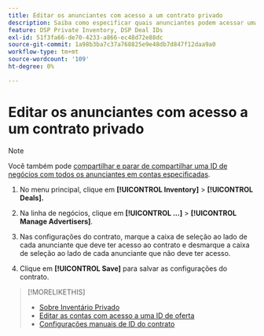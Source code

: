 ```yaml
---
title: Editar os anunciantes com acesso a um contrato privado
description: Saiba como especificar quais anunciantes podem acessar uma oferta privada.
feature: DSP Private Inventory, DSP Deal IDs
exl-id: 51f3fa66-de70-4233-a866-ec48d72e88dc
source-git-commit: 1a98b3ba7c37a768825e9e48db7d847f12daa9a0
workflow-type: tm+mt
source-wordcount: '109'
ht-degree: 0%

---
```


# Editar os anunciantes com acesso a um contrato privado

>[!NOTE]
>
>Você também pode [compartilhar e parar de compartilhar uma ID de negócios com todos os anunciantes em contas especificadas](deal-id-share.md).

1. No menu principal, clique em **[!UICONTROL Inventory]** > **[!UICONTROL Deals].**

1. Na linha de negócios, clique em **[!UICONTROL ...]** > **[!UICONTROL Manage Advertisers]**.

1. Nas configurações do contrato, marque a caixa de seleção ao lado de cada anunciante que deve ter acesso ao contrato e desmarque a caixa de seleção ao lado de cada anunciante que não deve ter acesso.

1. Clique em **[!UICONTROL Save]** para salvar as configurações do contrato.

>[!MORELIKETHIS]
>* [Sobre Inventário Privado](private-inventory-about.md)
>* [Editar as contas com acesso a uma ID de oferta](/help/dsp/inventory/deal-id-share.md)
>* [Configurações manuais de ID do contrato](deal-id-settings.md)
